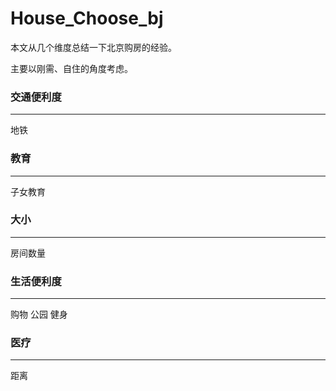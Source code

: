 # House_Choose_bj

本文从几个维度总结一下北京购房的经验。

主要以刚需、自住的角度考虑。

### 交通便利度
---

地铁

### 教育
---

子女教育

### 大小
---

房间数量

### 生活便利度
---

购物
公园
健身

### 医疗
---

距离
